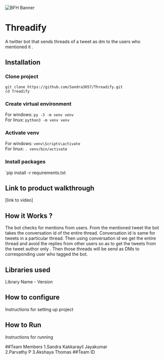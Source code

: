 ![BFH Banner](https://trello-attachments.s3.amazonaws.com/542e9c6316504d5797afbfb9/542e9c6316504d5797afbfc1/39dee8d993841943b5723510ce663233/Frame_19.png)
# Threadify

A twitter bot that sends threads of a tweet as dm to the users who mentioned it .

## Installation

### Clone project

`git clone https://github.com/Sandra3657/Threadify.git`\
`cd Treadify`

### Create virtual environment

For windows: `py -3 -m venv venv` \
For linux: `python3 -m venv venv`

### Activate venv

For windows: `venv\Scripts\activate`\
For linux: `. venv/bin/activate`

### Install packages
`pip install -r requirements.txt

## Link to product walkthrough
[link to video]
## How it Works ?
The bot checks for mentions from users. From the mentioned tweet the bot takes the conversation id of the entire thread. Conversation id is same for tweets in a particular thread. Then using conversation id we get the entire thread and avoid the replies from other users so as to get the tweets from the tweet author only . Then those threads will be send as DMs to corresponding user who tagged the bot.
## Libraries used
Library Name - Version
## How to configure
Instructions for setting up project
## How to Run
Instructions for running

##Team Members
1.Sandra Kakkarayil Jayakumar  
2.Parvathy P
3.Akshaya Thomas 
##Team ID

